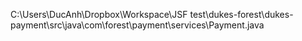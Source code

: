 C:\Users\DucAnh\Dropbox\Workspace\JSF test\dukes-forest\dukes-payment\src\java\com\forest\payment\services\Payment.java
